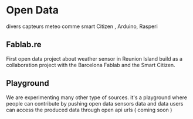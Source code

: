 # Open Data
divers capteurs meteo comme smart Citizen , Arduino, Rasperi 

Fablab.re
---------
First open data project about weather sensor in Reunion  Island
build as a collaboration project with the Barcelona Fablab
and the Smart Citizen. 

Playground 
---------
We are experimenting many other type of sources. 
it's a playground where people can contribute by pushing open data sensors data
and data users can access the produced data through open api urls ( coming soon )
